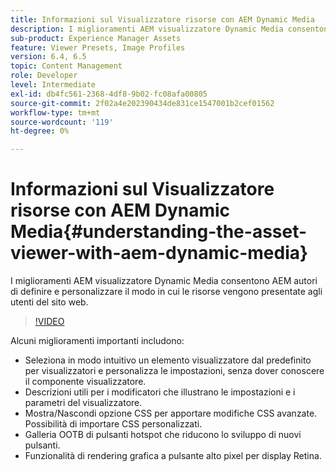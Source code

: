 ```yaml
---
title: Informazioni sul Visualizzatore risorse con AEM Dynamic Media
description: I miglioramenti AEM visualizzatore Dynamic Media consentono AEM autori di definire e personalizzare il modo in cui le risorse vengono presentate agli utenti del sito web.
sub-product: Experience Manager Assets
feature: Viewer Presets, Image Profiles
version: 6.4, 6.5
topic: Content Management
role: Developer
level: Intermediate
exl-id: db4fc561-2368-4df8-9b02-fc08afa00805
source-git-commit: 2f02a4e202390434de831ce1547001b2cef01562
workflow-type: tm+mt
source-wordcount: '119'
ht-degree: 0%

---
```


# Informazioni sul Visualizzatore risorse con AEM Dynamic Media{#understanding-the-asset-viewer-with-aem-dynamic-media}

I miglioramenti AEM visualizzatore Dynamic Media consentono AEM autori di definire e personalizzare il modo in cui le risorse vengono presentate agli utenti del sito web.

>[!VIDEO](https://video.tv.adobe.com/v/17783/?quality=9&learn=on)

Alcuni miglioramenti importanti includono:

* Seleziona in modo intuitivo un elemento visualizzatore dal predefinito per visualizzatori e personalizza le impostazioni, senza dover conoscere il componente visualizzatore.
* Descrizioni utili per i modificatori che illustrano le impostazioni e i parametri del visualizzatore.
* Mostra/Nascondi opzione CSS per apportare modifiche CSS avanzate. Possibilità di importare CSS personalizzati.
* Galleria OOTB di pulsanti hotspot che riducono lo sviluppo di nuovi pulsanti.
* Funzionalità di rendering grafica a pulsante alto pixel per display Retina.
